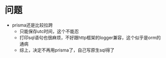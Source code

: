 # 问题

- prisma还是比较拉跨
    - 只能保存utc时间，这个不能忍
    - 打印sql语句也很麻烦，不好跟http框架的logger兼容，这个似乎是orm的通病
    - 综上，决定不再用prisma了，自己写原生sql得了

